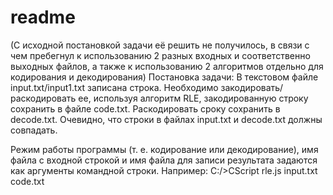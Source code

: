 # readme
(С исходной постановкой задачи её решить не получилось, в связи с чем пребегнул к использованию 2 разных входных и соответственно выходных файлов, а также к использованию 2 алгоритмов отдельно для кодирования и декодирования) Постановка задачи: В текстовом файле input.txt/input1.txt записана строка. Необходимо закодировать/раскодировать ее, используя алгоритм RLE, закодированную строку сохранить в файле code.txt. Раскодировать сроку сохранить в decode.txt. Очевидно, что строки в файлах input.txt и decode.txt должны совпадать.

Режим работы программы (т. е. кодирование или декодирование), имя файла с входной строкой и имя файла для записи результата задаются как аргументы командной строки. Например: C:/>CScript rle.js input.txt code.txt
